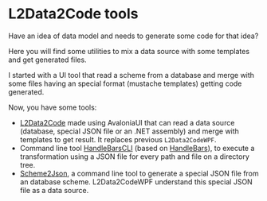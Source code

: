 ﻿# L2Data2Code tools

Have an idea of data model and needs to generate some code for that idea?

Here you will find some utilities to mix a data source with some templates and get generated files.

I started with a UI tool that read a scheme from a database and merge with some files having an special format (mustache templates) getting code generated.

Now, you have some tools:

- [L2Data2Code](src/L2Data2Code/L2Data2Code.Avalonia/README.md) made using AvaloniaUI that can read a data source (database, special JSON file or an .NET assembly) and merge with templates to get result. It replaces previous `L2Data2CodeWPF`.
- Command line tool [HandleBarsCLI](src/L2Data2Code/HandleBarsCLI/readme.md) (based on [HandleBars](https://HandleBars.github.io/)), to execute a transformation using a JSON file for every path and file on a directory tree.
- [Scheme2Json](src/L2Data2Code/Scheme2Json/readme.md), a command line tool to generate a special JSON file from an database scheme. L2Data2CodeWPF understand this special JSON file as a data source.

